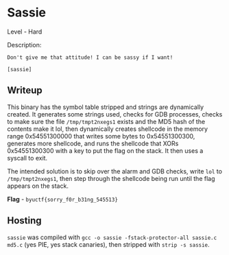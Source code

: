 # Sassie
Level - Hard

Description:
```
Don't give me that attitude! I can be sassy if I want!

[sassie]
```

## Writeup
This binary has the symbol table stripped and strings are dynamically created. It generates some strings used, checks for GDB processes, checks to make sure the file `/tmp/tmpt2nxegs1` exists and the MD5 hash of the contents make it lol, then dynamically creates shellcode in the memory range 0x54551300000 that writes some bytes to 0x54551300300, generates more shellcode, and runs the shellcode that XORs 0x54551300300 with a key to put the flag on the stack. It then uses a syscall to exit.

The intended solution is to skip over the alarm and GDB checks, write `lol` to `/tmp/tmpt2nxegs1`, then step through the shellcode being run until the flag appears on the stack.

**Flag** - `byuctf{sorry_f0r_b31ng_545513}`

## Hosting
`sassie` was compiled with `gcc -o sassie -fstack-protector-all sassie.c md5.c` (yes PIE, yes stack canaries), then stripped with `strip -s sassie`.